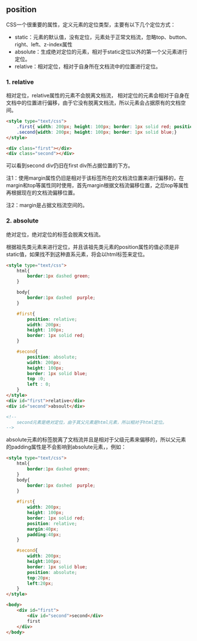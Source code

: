 ## position
CSS一个很重要的属性，定义元素的定位类型，主要有以下几个定位方式：

- static：元素的默认值，没有定位，元素处于正常文档流，忽略top、button、right、left、z-index属性
- absolute：生成绝对定位的元素，相对于static定位以外的第一个父元素进行定位。
- relative：相对定位，相对于自身所在文档流中的位置进行定位。


### 1. relative
相对定位，relative属性的元素不会脱离文档流，
相对定位的元素会相对于自身在文档中的位置进行偏移，由于它没有脱离文档流，所以元素会占据原有的文档空间。

```html
<style type="text/css">  
	.first{ width: 200px; height: 100px; border: 1px solid red; position: relative; top: 20px; left: 20px;} /*add position*/  
	.second{width: 200px; height: 100px; border: 1px solid blue;}
</style>

<div class="first"></div>
<div class="second"></div>  
```
可以看到second div仍旧在first div所占据位置的下方。

注1：使用margin属性仍旧是相对于该标签所在的文档流位置来进行偏移的，在margin和top等属性同时使用，首先margin根据文档流偏移位置，之后top等属性再根据现在的文档流偏移位置。

注2：margin是占据文档流空间的。

### 2. absolute
绝对定位，绝对定位的标签会脱离文档流。

根据祖先类元素来进行定位，并且该祖先类元素的position属性的值必须是非static值，如果找不到这种直系元素，将会以html标签来定位。

```html
<style type="text/css">  
    html{
		border:1px dashed green;
	}

    body{
    	border:1px dashed  purple;
    }

    #first{
    	position: relative;
    	width: 200px;
    	height: 100px;
    	border: 1px solid red;
    }  

    #second{
    	position: absolute;
    	width: 200px;
    	height: 100px;
    	border: 1px solid blue;
    	top :0;
    	left : 0;
    }
</style>  
<div id="first">relative</div>  
<div id="second">absoult</div>

<!--
	second元素是绝对定位，由于其父元素是html元素，所以相对于html定位。
-->
```

absolute元素的标签脱离了文档流并且是相对于父级元素来偏移的，所以父元素的padding属性是不会影响到absolute元素，，例如：
```html
<style type="text/css">  
    html{
    	border:1px dashed green;
    }  
    body{
    	border:1px dashed  purple;
    }  
    
    #first{
    	width: 200px;
    	height: 100px;
    	border: 1px solid red;
    	position: relative;
    	margin:40px;
    	padding:40px;
    }  

    #second{
    	width: 200px;
    	height:100px;
    	border: 1px solid blue;
    	position: absolute;
    	top:20px;
    	left:20px;
    }
</style>

<body>
	<div id="first">
		<div id="second">second</div>
		first
	</div>  
</body>  
```

